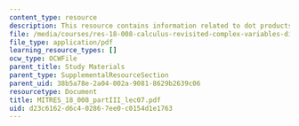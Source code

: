 ```yaml
---
content_type: resource
description: This resource contains information related to dot products.
file: /media/courses/res-18-008-calculus-revisited-complex-variables-differential-equations-and-linear-algebra-fall-2011/d23c6162d6c402867ee0c0154d1e1763_MITRES_18_008_partIII_lec07.pdf
file_type: application/pdf
learning_resource_types: []
ocw_type: OCWFile
parent_title: Study Materials
parent_type: SupplementalResourceSection
parent_uid: 38b5a78e-2a04-002a-9081-8629b2639c06
resourcetype: Document
title: MITRES_18_008_partIII_lec07.pdf
uid: d23c6162-d6c4-0286-7ee0-c0154d1e1763
---
```

